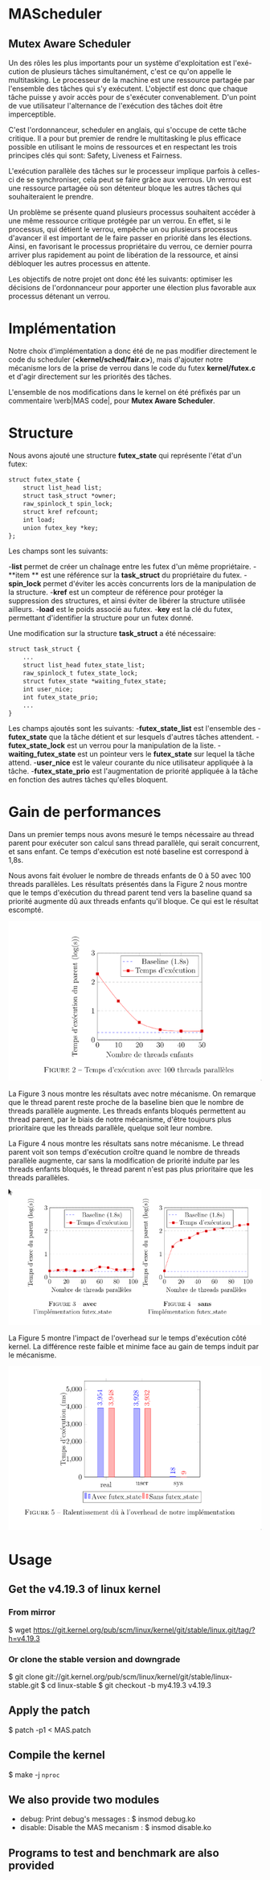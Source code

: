 # MAScheduler
Mutex Aware Scheduler
---------------------------------

Un des rôles les plus importants pour un système d'exploitation est
l'exé-cution de plusieurs tâches simultanément, c'est ce qu'on
appelle le multitasking. Le processeur de la machine est une ressource
partagée par l'ensemble des tâches qui s'y exécutent. L'objectif est donc
que chaque tâche puisse y avoir accès pour de s'exécuter 
convenablement. D'un point de vue utilisateur l'alternance de l'exécution
des tâches doit être imperceptible.

C'est l'ordonnanceur, scheduler en anglais, qui s'occupe de cette tâche
critique. Il a pour but premier de rendre le multitasking le plus efficace
possible en utilisant le moins de ressources et en respectant les trois principes
clés qui sont: Safety, Liveness et Fairness.

L'exécution parallèle des tâches sur le processeur implique parfois à celles-ci
de se synchroniser, cela peut se faire grâce aux verrous. Un verrou est une
ressource partagée où son détenteur bloque les autres tâches qui
souhaiteraient le prendre. 

Un problème se présente quand plusieurs processus souhaitent accéder à une même
ressource critique protégée par un verrou. 
En effet, si le processus, qui détient le verrou, empêche un ou plusieurs processus 
d'avancer il est important de le faire passer en priorité dans les 
élections. Ainsi, en favorisant le processus propriétaire du verrou, ce dernier 
pourra arriver plus rapidement au point de libération de la ressource, et ainsi 
débloquer les autres processus en attente.

Les objectifs de notre projet ont donc été les suivants: optimiser les
décisions de l'ordonnanceur pour apporter une élection plus favorable aux
processus détenant un verrou.


# Implémentation

Notre choix d'implémentation a donc été de ne pas modifier directement le code du scheduler (**<kernel/sched/fair.c>**), mais d'ajouter notre mécanisme lors de la prise de
verrou dans le code
du futex **kernel/futex.c** et d'agir directement sur les priorités des tâches.

L'ensemble de nos modifications dans le kernel on été préfixés par un commentaire \verb|MAS code|, pour
**Mutex Aware Scheduler**.

# Structure
Nous avons ajouté une structure **futex_state** qui représente l'état d'un
futex:

```
struct futex_state {
	struct list_head list;
	struct task_struct *owner;
	raw_spinlock_t spin_lock;
	struct kref refcount;
	int load;
	union futex_key *key;
};
```

Les champs sont les suivants:

-**list** permet de créer un chaînage entre les futex d'un même propriétaire.
-**item ** est une référence sur la **task_struct** du propriétaire du futex.
-**spin_lock** permet d'éviter les accès concurrents lors de la manipulation de	la structure.
-**kref** est un compteur de référence pour protéger la suppression des structures, et ainsi éviter de libérer la structure utilisée ailleurs.
-**load** est le poids associé au futex.
-**key** est la clé du futex, permettant d'identifier la structure pour un futex donné.


Une modification sur la structure **task_struct** a été nécessaire:

```
struct task_struct {
	...
	struct list_head futex_state_list;
	raw_spinlock_t futex_state_lock;
	struct futex_state *waiting_futex_state;
	int user_nice;
	int futex_state_prio;
	...
}
```
Les champs ajoutés sont les suivants:
  -**futex_state_list** est l'ensemble des
	-**futex_state** que la tâche détient et sur lesquels d'autres tâches attendent.
	-**futex_state_lock** est un verrou pour la manipulation de la liste.
	-**waiting_futex_state** est un pointeur vers le **futex_state** sur lequel la tâche attend.
	-**user_nice** est le valeur courante du nice utilisateur appliquée à la tâche.
	-**futex_state_prio** est l'augmentation de priorité appliquée à la tâche en fonction
	des autres tâches qu'elles bloquent.
# Gain de performances
Dans un premier temps nous avons mesuré le temps nécessaire au thread parent pour exécuter son calcul
sans thread parallèle, qui serait concurrent, et sans enfant.
Ce temps d'exécution est noté baseline est correspond à 1,8s.

Nous avons fait évoluer le nombre de threads enfants de 0 à 50 avec 100 threads parallèles. 
Les résultats présentés dans la Figure 2 nous montre que le temps d'exécution
du thread parent tend vers la baseline quand sa priorité augmente dû aux threads enfants qu'il bloque.
Ce qui est le résultat escompté. 

<p align="center">
	<img src="pic-selected-200617-1616-43.png" alt="Image"/>
</p>

La Figure 3 nous montre les résultats avec notre mécanisme. On remarque que le thread parent 
reste proche de la baseline bien que le nombre de threads parallèle augmente. Les threads enfants bloqués permettent au
thread parent, par le biais de notre mécanisme, d'être toujours plus prioritaire que les threads parallèle, quelque soit leur nombre.

La Figure 4 nous montre les résultats sans notre mécanisme. Le thread parent voit son temps d'exécution
croître quand le nombre de threads parallèle augmente, car sans la modification de priorité induite par les threads
enfants bloqués, le thread parent n'est pas plus prioritaire que les threads parallèles.

<p align="center">
	<img src="pic-selected-200617-1617-12.png" alt="Image" />
</p>

La Figure 5 montre l'impact de l'overhead sur le temps d'exécution côté kernel. 
La différence reste faible et minime face au gain de temps induit par le mécanisme.
<p align="center">
	<img src="pic-selected-200617-1617-21.png" alt="Image" />
</p>



# Usage
## Get the v4.19.3 of linux kernel
### From mirror
$ wget https://git.kernel.org/pub/scm/linux/kernel/git/stable/linux.git/tag/?h=v4.19.3


### Or clone the stable version and downgrade
$ git clone git://git.kernel.org/pub/scm/linux/kernel/git/stable/linux-stable.git
$ cd linux-stable
$ git checkout -b my4.19.3 v4.19.3

## Apply the patch
$ patch -p1 < MAS.patch

## Compile the kernel
$ make -j `nproc`

## We also provide two modules 
- debug: Print debug's messages : $ insmod debug.ko
- disable: Disable the MAS mecanism : $ insmod disable.ko

## Programs to test and benchmark are also provided
